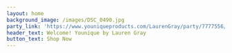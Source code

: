 ```yaml
---
layout: home
background_image: /images/DSC_0490.jpg
party_link: 'https://www.youniqueproducts.com/LaurenGray/party/7777556/view'
header_text: Welcome! Younique by Lauren Gray
button_text: Shop Now
---
```


